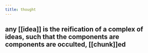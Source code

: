 ```yaml
---
title: thought
---
```


## any [[idea]] is the reification of a complex of ideas, such that the components are components are occulted, [[chunk]]ed
##
